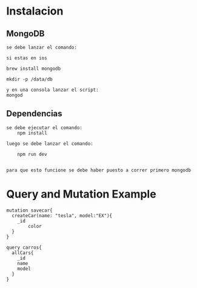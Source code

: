 # Instalacion

## MongoDB
```
se debe lanzar el comando:

si estas en ios

brew install mongodb

mkdir -p /data/db

y en una consola lanzar el script:
mongod
```
## Dependencias

```
se debe ejecutar el comando:
    npm install

luego se debe lanzar el comando:

    npm run dev


para que esto funcione se debe haber puesto a correr primero mongodb
```


# Query and Mutation Example

```
mutation savecar{
  createCar(name: "tesla", model:"EX"){
    _id
		color
  }
}

query carros{
  allCars{
    _id
    name
    model
  }
}
```